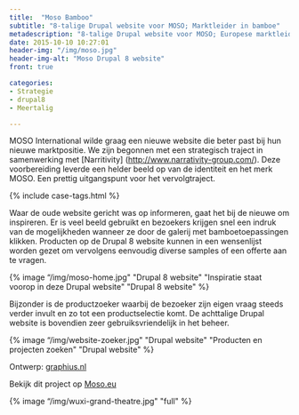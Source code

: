 ```yaml
---
title:  "Moso Bamboo"
subtitle: "8-talige Drupal website voor MOSO; Marktleider in bamboe"
metadescription: "8-talige Drupal website voor MOSO; Europese marktleider in bamboe"
date: 2015-10-10 10:27:01
header-img: "/img/moso.jpg"
header-img-alt: "Moso Drupal 8 website"
front: true

categories:
- Strategie
- drupal8
- Meertalig

---
```


MOSO International wilde graag een nieuwe website die beter past bij hun nieuwe marktpositie. We zijn begonnen met een strategisch traject in samenwerking met [Narritivity] (http://www.narrativity-group.com/). Deze voorbereiding leverde een helder beeld op van de identiteit en het merk MOSO. Een prettig uitgangspunt voor het vervolgtraject.

{% include case-tags.html %}

Waar de oude website gericht was op informeren, gaat het bij de nieuwe om inspireren. Er is veel beeld gebruikt en bezoekers krijgen snel een indruk van de mogelijkheden wanneer ze door de galerij met bamboetoepassingen klikken. Producten op de Drupal 8 website kunnen in een wensenlijst worden gezet om vervolgens eenvoudig diverse samples of een offerte aan te vragen.

{% image “/img/moso-home.jpg" "Drupal 8 website" "Inspiratie staat voorop in deze Drupal website" "Drupal 8 website" %}

Bijzonder is de productzoeker waarbij de bezoeker zijn eigen vraag steeds verder invult en zo tot een productselectie komt. De achttalige Drupal website is bovendien zeer gebruiksvriendelijk in het beheer.

{% image “/img/website-zoeker.jpg" "Drupal website" "Producten en projecten zoeken" "Drupal website" %}

Ontwerp: <a href="http://graphius.nl/" target="_blank">graphius.nl</a>

Bekijk dit project op <a href="http://moso.eu/" target="_blank">Moso.eu</a>

{% image “/img/wuxi-grand-theatre.jpg" "full" %}
